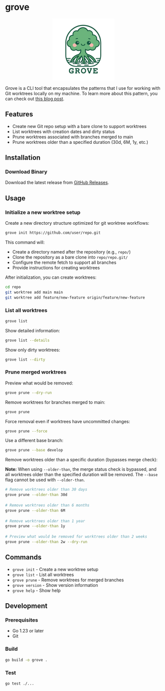# grove

<div align="center">
  <img src="assets/logo.png" alt="Grove Logo" width="200"/>
</div>

Grove is a CLI tool that encapsulates the patterns that I use for working with Git worktrees locally on my machine. To learn more about this pattern, you can check out [this blog post](https://blog.safia.rocks/2025/09/03/git-worktrees/).

## Features

- Create new Git repo setup with a bare clone to support worktrees
- List worktrees with creation dates and dirty status
- Prune worktrees associated with branches merged to main
- Prune worktrees older than a specified duration (30d, 6M, 1y, etc.)

## Installation

### Download Binary

Download the latest release from [GitHub Releases](https://github.com/captainsafia/grove/releases).

## Usage

### Initialize a new worktree setup

Create a new directory structure optimized for git worktree workflows:

```bash
grove init https://github.com/user/repo.git
```

This command will:

- Create a directory named after the repository (e.g., `repo/`)
- Clone the repository as a bare clone into `repo/repo.git/`
- Configure the remote fetch to support all branches
- Provide instructions for creating worktrees

After initialization, you can create worktrees:

```bash
cd repo
git worktree add main main
git worktree add feature/new-feature origin/feature/new-feature
```

### List all worktrees

```bash
grove list
```

Show detailed information:

```bash
grove list --details
```

Show only dirty worktrees:

```bash
grove list --dirty
```

### Prune merged worktrees

Preview what would be removed:

```bash
grove prune --dry-run
```

Remove worktrees for branches merged to main:

```bash
grove prune
```

Force removal even if worktrees have uncommitted changes:

```bash
grove prune --force
```

Use a different base branch:

```bash
grove prune --base develop
```

Remove worktrees older than a specific duration (bypasses merge check):

**Note:** When using `--older-than`, the merge status check is bypassed, and all worktrees older than the specified duration will be removed. The `--base` flag cannot be used with `--older-than`.

```bash
# Remove worktrees older than 30 days
grove prune --older-than 30d

# Remove worktrees older than 6 months
grove prune --older-than 6M

# Remove worktrees older than 1 year
grove prune --older-than 1y

# Preview what would be removed for worktrees older than 2 weeks
grove prune --older-than 2w --dry-run
```

## Commands

- `grove init` - Create a new worktree setup
- `grove list` - List all worktrees
- `grove prune` - Remove worktrees for merged branches
- `grove version` - Show version information
- `grove help` - Show help

## Development

### Prerequisites

- Go 1.23 or later
- Git

### Build

```bash
go build -o grove .
```

### Test

```bash
go test ./...
```
